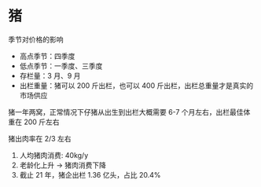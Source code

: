# 猪

季节对价格的影响

- 高点季节：四季度
- 低点季节：一季度、三季度
- 存栏量：3 月、9 月
- 出栏重量：猪可以 200 斤出栏，也可以 400 斤出栏，出栏总重量才是真实的市场供应

猪一年两窝，正常情况下仔猪从出生到出栏大概需要 6-7 个月左右，出栏最佳体重在 200 斤左右

猪出肉率在 2/3 左右

1. 人均猪肉消费: 40kg/y
2. 老龄化上升 -> 猪肉消费下降
3. 截止 21 年，猪企出栏 1.36 亿头，占比 20.4%
